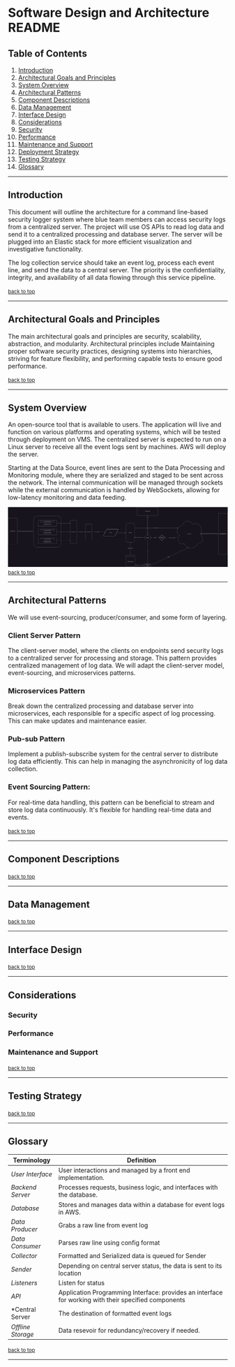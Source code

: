 # Software Design and Architecture README

## Table of Contents

1. [Introduction](#introduction)
2. [Architectural Goals and Principles](#architectural-goals-and-principles)
3. [System Overview](#system-overview)
4. [Architectural Patterns](#architectural-patterns)
5. [Component Descriptions](#component-descriptions)
6. [Data Management](#data-managament)
7. [Interface Design](#interface-design)
8. [Considerations](#considerations)
9. [Security](#security)
10. [Performance](#performance)
11. [Maintenance and Support](#maintenance-and-support)
13. [Deployment Strategy](#deployment-strategy)
14. [Testing Strategy](#testing-strategy)
15. [Glossary](#glossary)

---

## Introduction

This document will outline the architecture for a command line-based security logger system where blue team members can access security logs from a centralized server. The project will use OS APIs to read log data and send it to a centralized processing and database server. The server will be plugged into an Elastic stack for more efficient visualization and investigative functionality. 

The log collection service should take an event log, process each event line, and send the data to a central server. The priority is the confidentiality, integrity, and availability of all data flowing through this service pipeline.

<a href="#table-of-contents" style="font-size: smaller;">back to top</a>

---

## Architectural Goals and Principles

The main architectural goals and principles are security, scalability, abstraction, and modularity.
Architectural principles include Maintaining proper software security practices, designing systems into hierarchies, striving for feature flexibility, and performing capable tests to ensure good performance.


<a href="#table-of-contents" style="font-size: smaller;">back to top</a>

---

## System Overview

An open-source tool that is available to users. The application will live and function on various platforms and operating systems, which will be tested through deployment on VMS.
The centralized server is expected to run on a Linux server to receive all the event logs sent by machines. AWS will deploy the server.

Starting at the Data Source, event lines are sent to the Data Processing and Monitoring module, where they are serialized and staged to be sent across the network. The internal communication will be managed through sockets while the external communication is handled by WebSockets, allowing for low-latency monitoring and data feeding. 

![](log-collection-visual.png "Log Collection System")
<a href="#table-of-contents" style="font-size: smaller;">back to top</a>

---

## Architectural Patterns
We will use event-sourcing, producer/consumer, and some form of layering.

### Client Server Pattern
The client-server model, where the clients on endpoints send security logs to a centralized server for processing and storage. This pattern provides centralized management of log data. We will adapt the client-server model, event-sourcing, and microservices patterns. 

### Microservices Pattern
Break down the centralized processing and database server into microservices, each responsible for a specific aspect of log processing. This can make updates and maintenance easier.

### Pub-sub Pattern
Implement a publish-subscribe system for the central server to distribute log data efficiently. This can help in managing the asynchronicity of log data collection.

### Event Sourcing Pattern:
For real-time data handling, this pattern can be beneficial to stream and store log data continuously. It's flexible for handling real-time data and events.


<a href="#table-of-contents" style="font-size: smaller;">back to top</a>

---

## Component Descriptions

<a href="#table-of-contents" style="font-size: smaller;">back to top</a>

---

## Data Management

<a href="#table-of-contents" style="font-size: smaller;">back to top</a>

---

## Interface Design

<a href="#table-of-contents" style="font-size: smaller;">back to top</a>

---
## Considerations


### Security

### Performance

### Maintenance and Support

<a href="#table-of-contents" style="font-size: smaller;">back to top</a>

---

## Testing Strategy

<a href="#table-of-contents" style="font-size: smaller;">back to top</a>

---

## Glossary

| **Terminology**           | **Definition** |
|--------------------|--------------|
| *User Interface* |  User interactions and managed by a front end implementation.|
| *Backend Server*  |  Processes requests, business logic, and interfaces with the database. |
| *Database* |Stores and manages data within a database for event logs in AWS. |
| *Data Producer* | Grabs a raw line from event log |
| *Data Consumer* | Parses raw line using config format |
| *Collector* | Formatted and Serialized data is queued for Sender |
| *Sender* | Depending on central server status, the data is sent to its location|
| *Listeners* | Listen for status |
| *API* | Application Programming Interface: provides an interface for working with their specified components|
| *Central Server| The destination of formatted event logs |
| *Offline Storage* | Data resevoir for redundancy/recovery if needed.|

<a href="#table-of-contents" style="font-size: smaller;">back to top</a>

---


